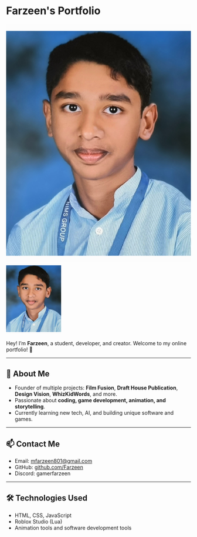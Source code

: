 # Farzeen's Portfolio
![Alt Text](1000636394.jpg)
<img src="1000636394.jpg" alt="My Profile Pic" width="150"/>


Hey! I’m **Farzeen**, a student, developer, and creator. Welcome to my online portfolio! 👋

---

## 🌟 About Me
- Founder of multiple projects: **Film Fusion**, **Draft House Publication**, **Design Vision**, **WhizKidWords**, and more.  
- Passionate about **coding, game development, animation, and storytelling**.  
- Currently learning new tech, AI, and building unique software and games.  

---

## 📫 Contact Me
- Email: mfarzeen801@gmail.com
- GitHub: [github.com/Farzeen](https://github.com/Farzeen)  
- Discord: gamerfarzeen  

---

## 🛠 Technologies Used
- HTML, CSS, JavaScript  
- Roblox Studio (Lua)  
- Animation tools and software development tools  
